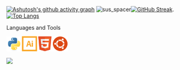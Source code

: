 [![Ashutosh's github activity graph](https://github-readme-activity-graph.cyclic.app/graph?username=abhinavdharmesh&theme=react-dark)](https://github.com/ashutosh00710/github-readme-activity-graph)
<img src="https://raw.githubusercontent.com/dharmeshabhinav/assets/main/No_image.svg.png" alt="sus_spacer" width="20" height="40"/>[![GitHub Streak](https://github-readme-streak-stats.herokuapp.com?user=abhinavdharmesh&theme=dark&border_radius=3)](https://git.io/streak-stats).    [![Top Langs](https://github-readme-stats.vercel.app/api/top-langs/?username=abhinavdharmesh&theme=dark)](https://github.com/anuraghazra/github-readme-stats)

<h>Languages and Tools</h><p><img src="https://raw.githubusercontent.com/devicons/devicon/1119b9f84c0290e0f0b38982099a2bd027a48bf1/icons/python/python-original.svg" alt="python" width="40" height="40"/><img src="https://raw.githubusercontent.com/devicons/devicon/1119b9f84c0290e0f0b38982099a2bd027a48bf1/icons/illustrator/illustrator-line.svg" alt="illustrator" width="40" height="40"/><img src="https://raw.githubusercontent.com/devicons/devicon/1119b9f84c0290e0f0b38982099a2bd027a48bf1/icons/html5/html5-original.svg" alt="html5" width="40" height="40"/><img src="https://raw.githubusercontent.com/devicons/devicon/1119b9f84c0290e0f0b38982099a2bd027a48bf1/icons/ubuntu/ubuntu-plain.svg" alt="ubuntu" width="40" height="40"/></p>
![](https://komarev.com/ghpvc/?username=abhinavdharmesh)




